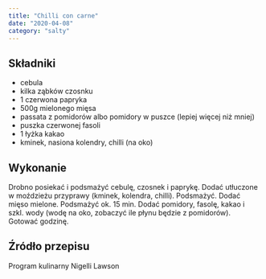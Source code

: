 ```yaml
---
title: "Chilli con carne"
date: "2020-04-08"
category: "salty"
---
```


## Składniki

- cebula
- kilka ząbków czosnku
- 1 czerwona papryka
- 500g mielonego mięsa
- passata z pomidorów albo pomidory w puszce (lepiej więcej niż mniej)
- puszka czerwonej fasoli
- 1 łyżka kakao
- kminek, nasiona kolendry, chilli (na oko)

## Wykonanie

Drobno posiekać i podsmażyć cebulę, czosnek i paprykę. Dodać utłuczone w moździeżu przyprawy (kminek, kolendra, chilli). Podsmażyć. Dodać mięso mielone. Podsmażyć ok. 15 min. Dodać pomidory, fasolę, kakao i szkl. wody (wodę na oko, zobaczyć ile płynu będzie z pomidorów). Gotować godzinę.

## Źródło przepisu

Program kulinarny Nigelli Lawson
